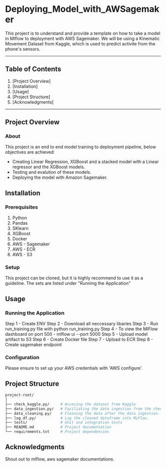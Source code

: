 # Deploying_Model_with_AWSagemaker

This project is to understand and provide a template on how to take a model in Mlflow to deployment with AWS Sagemaker. We will be using a Kinematic Movement Dataset from Kaggle, which is used to predict activite from the phone's sensors. 

---

## Table of Contents

1. [Project Overview]
2. [Installation]
3. [Usage]
4. [Project Structure]
5. [Acknowledgments]

---

## Project Overview

### About

This project is an end to end model training to deployment pipeline, below objectives are achieved: 

- Creating Linear Regression, XGBoost and a stacked model with a Linear regressor and the XGBoost models.
- Testing and evalution of these models.
- Deploying the model with Amazon Sagemaker. 


## Installation

### Prerequisites

1. Python
2. Pandas
3. SKlearn
4. XGBoost
5. Docker
6. AWS - Sagemaker
7. AWS - ECR
8. AWS - S3

### Setup

This project can be cloned, but it is highly recommend to use it as a guideline. The sets are listed under "Running the Application"

## Usage

### Running the Application

Step 1 - Create ENV
Step 2 - Download all neccessary libaries
Step 3 - Run run_training.py file with python run_training.py 
Step 4 - To view the MlFlow dashboard on port 500 - mlflow ui --port 5000
Step 5 - Upload model artifact to S3 
Step 6 - Create Docker file 
Step 7 - Upload to ECR
Step 8 - Create sagemaker endpoint

### Configuration

Please ensure to set up your AWS credentials with 'AWS configure'. 


## Project Structure

```bash
project-root/
│
├── check_kaggle.py/     # Accesing the dataset from Kaggle
├── data_ingestion.py/   # Faciliating the data ingestion from the check_kaggle.py
├── data_cleaning.py/    # Cleaning the data after the data ingestion.
├── log_df.py/           # Log the cleaned dataframe into MLFlow. 
├── tests/               # Unit and integration tests
├── README.md            # Project documentation
└── requirements.txt     # Project dependencies

```


## Acknowledgments

Shout out to mlflow, aws sagemaker documentations. 
